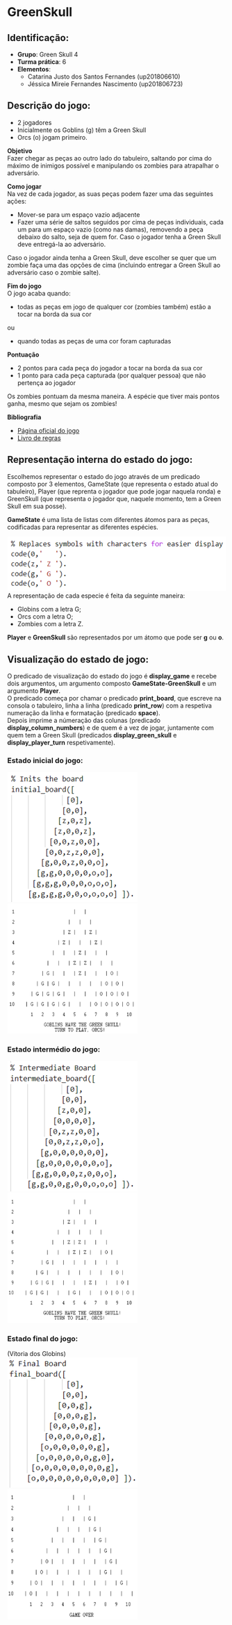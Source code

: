 # GreenSkull

## Identificação:
* **Grupo**: Green Skull 4
* **Turma prática**: 6
* **Elementos**: 
    - Catarina Justo dos Santos Fernandes (up201806610)
    - Jéssica Mireie Fernandes Nascimento (up201806723)

## Descrição do jogo:

- 2 jogadores  
- Inicialmente os Goblins (g) têm a Green Skull  
- Orcs (o) jogam primeiro.  

**Objetivo**  
Fazer chegar as peças ao outro lado do tabuleiro, saltando por cima do máximo de inimigos possível e manipulando os zombies para atrapalhar o adversário.

**Como jogar**  
Na vez de cada jogador, as suas peças podem fazer uma das seguintes ações:
- Mover-se para um espaço vazio adjacente
- Fazer uma série de saltos seguidos por cima de peças individuais, cada um para um espaço vazio (como nas damas), removendo a peça debaixo do salto, seja de quem for. Caso o jogador tenha a Green Skull deve entregá-la ao adversário.

Caso o jogador ainda tenha a Green Skull, deve escolher se quer que um zombie faça uma das opções de cima (incluindo entregar a Green Skull ao adversário caso o zombie salte).

**Fim do jogo**   
O jogo acaba quando:
- todas as peças em jogo de qualquer cor (zombies também) estão a tocar na borda da sua cor 

ou  
- quando todas as peças de uma cor foram capturadas


**Pontuação**
- 2 pontos para cada peça do jogador a tocar na borda da sua cor
- 1 ponto para cada peça capturada (por qualquer pessoa) que não pertença ao jogador 

Os zombies pontuam da mesma maneira. A espécie que tiver mais pontos ganha, mesmo que sejam os zombies!

**Bibliografia**
* [Página oficial do jogo](https://nestorgames.com/#greenskull_detail)
* [Livro de regras](https://nestorgames.com/rulebooks/GREENSKULL_EN.pdf)

## Representação interna do estado do jogo:
Escolhemos representar o estado do jogo através de um predicado composto por 3 elementos, GameState (que representa o estado atual do tabuleiro), Player (que reprenta o jogador que pode jogar naquela ronda) e GreenSkull (que representa o jogador que, naquele momento, tem a Green Skull em sua posse).  

**GameState** é uma lista de listas com diferentes átomos para as peças, codificadas para representar as diferentes espécies.  

![](images/representation.png)  
A representação de cada especie é feita da seguinte maneira:
* Globins com a letra G;
* Orcs com a letra O;
* Zombies com a letra Z.

**Player** e **GreenSkull** são representados por um átomo que pode ser **g** ou **o**.  

## Visualização do estado de jogo:
O predicado de visualização do estado do jogo é **display_game** e recebe dois argumentos, um argumento composto **GameState-GreenSkull** e um argumento **Player**.  
O predicado começa por chamar o predicado **print_board**, que escreve na consola o tabuleiro, linha a linha (predicado **print_row**) com a respetiva numeração da linha e formatação (predicado **space**).  
Depois imprime a númeração das colunas (predicado **display_column_numbers**) e de quem é a vez de jogar, juntamente com quem tem a Green Skull (predicados **display_green_skull** e **display_player_turn** respetivamente).

### **Estado inicial do jogo:**  

<img src="./images/initalBoard.png" alt="initial board" width="300" height="300"/> 
<img src="./images/initialBoardSicstus.png" alt="initial board in console" width="300" height="300"/> 

### **Estado intermédio do jogo:**  

<img src="./images/intermediateBoard.png" alt="intermediate board" width="300" height="300"/> 
<img src="./images/intertermediateBoardSicstus.png" alt="intermediate board in console" width="300" height="300"/>  

### **Estado final do jogo:**  

(Vítoria dos Globins)  
<img src="./images/finalBoard.png" alt="final board" width="300" height="300"/> 
<img src="./images/finalBoardSicstus.png" alt="final board in console" width="300" height="300"/>
